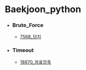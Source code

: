 # Baekjoon_python

- ### Brute_Force
  - [7568_덩치](https://github.com/DonghaeSuh/Baekjoon_python/blob/main/Brute_Force/7568_%EB%8D%A9%EC%B9%98)
- ### Timeout
  - [18870_좌표압축](https://github.com/DonghaeSuh/Baekjoon_python/blob/main/Timeout/18870_%EC%A2%8C%ED%91%9C%EC%95%95%EC%B6%95)
